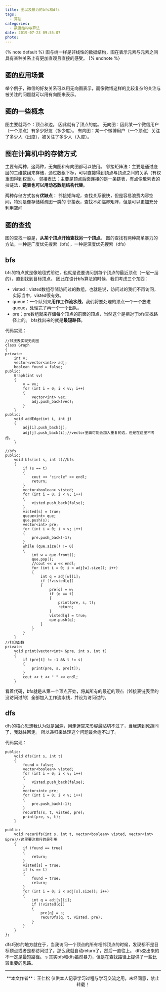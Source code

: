```yaml
---
title: 图以及暴力的bfs和dfs
tags:
  - 算法
categories:
  - 数据结构与算法
date: 2019-07-23 09:55:07
photo:
---
```


{% note default %}
图与树一样是非线性的数据结构，图在表示元素与元素之间具有某种关系上有更加直观且直接的感受。
{% endnote %}

<!-- more -->

## 图的应用场景
举个例子，微信的好友关系可以用无向图表示，而像微博这样的比较复杂的关注与被关注的问题就可以用有向图来表示。

## 图的一些概念
图主要就两个：顶点和边。
因此就有了顶点的度。
无向图：因此某一个微信用户（一个顶点）有多少好友（多少度）。
有向图：某一个微博用户（一个顶点）关注了多少人（出度），被关注了多少人（入度）。

## 图在计算机中的存储方式
主要有两种，这两种，无向图和有向图都可以使用。
邻接矩阵法：主要是通过底层的二维数组来存储，通过数组下标，可以直接得到顶点与顶点之间的关系（有权重图得到权重）。
邻接表法：主要是顶点后面连接的是一条链表，有点像散列表的拉链法，**链表也可以用动态数组结构代替**。

两种存储方式各有**优缺点**：
邻接矩阵呢，查找关系很快，但是容易浪费内容空间，特别是像存储稀疏图一类的
邻接表，查找不如临界矩阵，但是可以更加充分利用空间

## 图的查找
图的查找一般是，**从某个顶点开始查找另一个顶点**。
图的查找有两种简单暴力的方法，一种是广度优先搜索（bfs），一种是深度优先搜索（dfs）

## bfs
bfs的特点就是像地毯式前进，也就是说要访问到每个顶点的最近顶点（一层一层的），直到找到目标顶点。
因此在设计bfs算法的时候，我们考虑三个东西：
- visted：visted数组存储访问过的数组，也就是说，访问过的我们不再访问，实际当中，visted很有效。
- queue：一个队列来**用作工作流水线**，我们将要处理的顶点一个一个放进queue，处理完了再一个一个出队。
- pre：pre数组就来存储每个顶点的前面的顶点，当然这个是相对于bfs查找路径上的。
bfs找出来的就是**最短路径**。

代码实现：
```
//邻接表实现无向图
class Graph
{
private:
	int v;
	vector<vector<int>> adj;
	boolean found = false;
public:
	Graph(int vv)
	{
		v = vv;
		for (int i = 0; i < vv; i++)
		{
			vector<int> vec;
			adj.push_back(vec);
		}
	}
public:
	void addEdge(int i, int j)
	{
		adj[i].push_back(j);
		adj[j].push_back(i);//vector里面可能会加入重复的边，但是在这里不考虑。
	}

//bfs
public:
	void bfs(int s, int t)//bfs
	{
		if (s == t)
		{
			cout << "circle" << endl;
			return;
		}
		vector<boolean> visted;
		for (int i = 0; i < v; i++)
		{
			visted.push_back(false);
		}
		visted[s] = true;
		queue<int> que;
		que.push(s);
		vector<int> pre;
		for (int i = 0; i < v; i++)
		{
			pre.push_back(-1);
		}
		while (que.size() != 0)
		{
			int w = que.front();
			que.pop();
			//cout << w << endl;
			for (int i = 0; i < adj[w].size(); i++)
			{
				int q = adj[w][i];
				if (!visted[q])
				{
					pre[q] = w;
					if (q == t)
					{
						print(pre, s, t);
						return;
					}
					visted[q] = true;
					que.push(q);
				}
			}
		}
	}
//打印函数
private:
	void print(vector<int> &pre, int s, int t)
	{
		if (pre[t] != -1 && t != s)
		{
			print(pre, s, pre[t]);
		}
		cout << t << " " << endl;
	}

```
看着代码，bfs就是从第一个顶点开始，将其所有的最近的顶点（邻接表链表里的没访问过的）全部加入工作流水线，并设为访问过的。

## dfs
dfs的核心思想我认为就是回溯，用走迷宫来形容最贴切不过了，当我遇到死胡同了，我就往回走。
所以递归来处理这个问题最合适不过了。

代码实现：
```
public:
	void dfs(int s, int t)
	{
		found = false;
		vector<boolean> visted;
		for (int i = 0; i < v; i++)
		{
			visted.push_back(false);
		}
		vector<int> pre;
		for (int i = 0; i < v; i++)
		{
			pre.push_back(-1);
		}
		recurDfs(s, t, visted, pre);
		print(pre, s, t);
	}

public:
	void recurDfs(int s, int t, vector<boolean> visted, vector<int> &pre)//这里要注意传的是引用
	{
		if (found == true)
		{
			return;
		}
		visted[s] = true;
		if (s == t)
		{
			found = true;
			return;
		}
		for (int i = 0; i < adj[s].size(); i++)
		{
			int q = adj[s][i];
			if (!visted[q])
			{
				pre[q] = s;
				recurDfs(q, t, visted, pre);
			}
		}
	}
};
```
dfs巧妙的地方就在于，当我访问一个顶点的所有相邻顶点的时候，发现都不是目标顶点或者是都访问过了，那么我就自动return了，然后一直往上。
dfs查出来的不一定是最短路径。
s
其实bfs和dfs虽然暴力，但是在查找路径上提供了一些比较重要的思路。










--- 

<div align="center">
	**本文作者**：王仁松
	仅供本人记录学习过程与学习交流之用，未经同意，禁止转载！
</div>